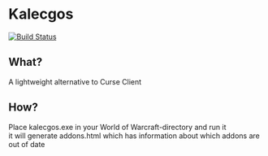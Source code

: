 # Kalecgos
[![Build Status](https://travis-ci.org/RichoDemus/kalecgos.svg?branch=master)](https://travis-ci.org/RichoDemus/kalecgos)
## What?
A lightweight alternative to Curse Client

## How?
Place kalecgos.exe in your World of Warcraft-directory and run it  
it will generate addons.html which has information about which addons are out of date

